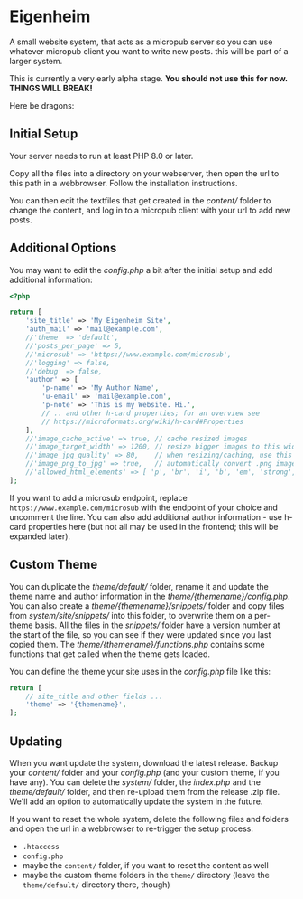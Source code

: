 # Eigenheim

A small website system, that acts as a micropub server so you can use whatever micropub client you want to write new posts. this will be part of a larger system.

This is currently a very early alpha stage. **You should not use this for now. THINGS WILL BREAK!**

Here be dragons:

## Initial Setup

Your server needs to run at least PHP 8.0 or later.

Copy all the files into a directory on your webserver, then open the url to this path in a webbrowser. Follow the installation instructions.

You can then edit the textfiles that get created in the *content/* folder to change the content, and log in to a micropub client with your url to add new posts.

## Additional Options

You may want to edit the *config.php* a bit after the initial setup and add additional information:

```php
<?php

return [
	'site_title' => 'My Eigenheim Site',
	'auth_mail' => 'mail@example.com',
	//'theme' => 'default',
	//'posts_per_page' => 5,
	//'microsub' => 'https://www.example.com/microsub',
	//'logging' => false,
	//'debug' => false,
	'author' => [
		'p-name' => 'My Author Name',
		'u-email' => 'mail@example.com',
		'p-note' => 'This is my Website. Hi.',
		// .. and other h-card properties; for an overview see
		// https://microformats.org/wiki/h-card#Properties
	],
	//'image_cache_active' => true, // cache resized images
	//'image_target_width' => 1200, // resize bigger images to this width
	//'image_jpg_quality' => 80,    // when resizing/caching, use this quality for jpg files
	//'image_png_to_jpg' => true,   // automatically convert .png images to .jpg, for faster loading
	//'allowed_html_elements' => [ 'p', 'br', 'i', 'b', 'em', 'strong', 'a', 'ul', 'ol', 'li', 'span' ] // all other HTML-elements get removed from the content
];

```

If you want to add a microsub endpoint, replace `https://www.example.com/microsub` with the endpoint of your choice and uncomment the line. You can also add additional author information - use h-card properties here (but not all may be used in the frontend; this will be expanded later).

## Custom Theme

You can duplicate the *theme/default/* folder, rename it and update the theme name and author information in the *theme/{themename}/config.php*. You can also create a *theme/{themename}/snippets/* folder and copy files from *system/site/snippets/* into this folder, to overwrite them on a per-theme basis. All the files in the *snippets/* folder have a version number at the start of the file, so you can see if they were updated since you last copied them. The *theme/{themename}/functions.php* contains some functions that get called when the theme gets loaded.

You can define the theme your site uses in the *config.php* file like this:
```php
return [
	// site_title and other fields ...
	'theme' => '{themename}',
];
```

## Updating

When you want update the system, download the latest release. Backup your *content/* folder and your *config.php* (and your custom theme, if you have any). You can delete the *system/* folder, the *index.php* and the *theme/default/* folder, and then re-upload them from the release .zip file. We'll add an option to automatically update the system in the future.

If you want to reset the whole system, delete the following files and folders and open the url in a webbrowser to re-trigger the setup process:
- `.htaccess`
- `config.php`
- maybe the `content/` folder, if you want to reset the content as well
- maybe the custom theme folders in the `theme/` directory (leave the `theme/default/` directory there, though)
